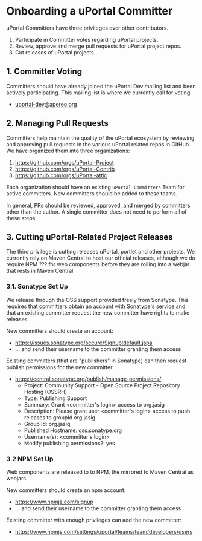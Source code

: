 # Onboarding a uPortal Committer

uPortal Committers have three privileges over other contributors.

1. Participate in Committer votes regarding uPortal projects.
2. Review, approve and merge pull requests for uPortal project repos.
3. Cut releases of uPortal projects.

## 1. Committer Voting

Committers should have already joined the uPortal Dev mailing list and been actively
participating. This mailing list is where we currently call for voting.

- uportal-dev@apereo.org

## 2. Managing Pull Requests

Committers help maintain the quality of the uPortal ecosystem by reviewing and approving
pull requests in the various uPortal related repos in GitHub. We have organized them into
three organizations:

1. https://github.com/orgs/uPortal-Project
2. https://github.com/orgs/uPortal-Contrib
3. https://github.com/orgs/uPortal-attic

Each organization should have an existing `uPortal Committers` Team for active
committers. New committers should be added to these teams.

In general, PRs should be reviewed, approved, and merged by committers other than the
author. A single committer does not need to perform all of these steps.

## 3. Cutting uPortal-Related Project Releases

The third privilege is cutting releases uPortal, portlet and other projects. We currently
rely on Maven Central to host our official releases, although we do require NPM ???
for web components before they are rolling into a webjar that rests in Maven Central.

### 3.1. Sonatype Set Up

We release through the OSS support provided freely from Sonatype. This requires
that committers obtain an account with Sonatype's service and that an existing committer
request the new committer have rights to make releases.

New committers should create an account:
- https://issues.sonatype.org/secure/Signup!default.jspa
- ... and send their username to the committer granting them access

Existing committers (that are "publishers" in Sonatype) can then request publish
permissions for the new committer:
- https://central.sonatype.org/publish/manage-permissions/
    - Project: Community Support - Open Source Project Repository Hosting (OSSRH)
    - Type: Publishing Support
    - Summary: Grant <committer's login> access to org.jasig
    - Description: Please grant user <committer's login> access to push releases to groupId org.jasig
    - Group Id: org.jasig
    - Published Hostname: oss.sonatype.org
    - Username(s): <committer's login>
    - Modify publishing permissions?: yes

### 3.2 NPM Set Up

Web components are released to to NPM, the mirrored to Maven Central as
webjars.

New committers should create an npm account:
- https://www.npmjs.com/signup
- ... and send their username to the committer granting them access

Existing committer with enough privileges can add the new committer:
- https://www.npmjs.com/settings/uportal/teams/team/developers/users

